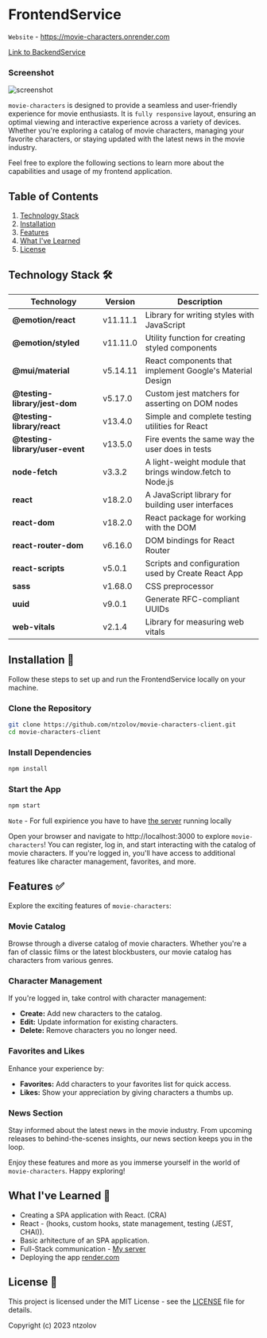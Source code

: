 # FrontendService 
`Website` - https://movie-characters.onrender.com

[Link to BackendService](https://github.com/ntzolov/movie-characters-backend)

### Screenshot
![screenshot](https://github.com/ntzolov/movie-characters-client/assets/114406139/86754031-cdb4-42c7-9af4-174b6df72ef3)

`movie-characters` is designed to provide a seamless and user-friendly experience for movie enthusiasts. It is `fully responsive` layout, ensuring an optimal viewing and interactive experience across a variety of devices. Whether you're exploring a catalog of movie characters, managing your favorite characters, or staying updated with the latest news in the movie industry.

Feel free to explore the following sections to learn more about the capabilities and usage of my frontend application.

## Table of Contents

1. [Technology Stack](#technology-stack)
2. [Installation](#installation)
3. [Features](#features)
4. [What I've Learned](#what-i-have-learned)
5. [License](#license)

## Technology Stack 🛠️ <a name="technology-stack"></a>

| Technology                         | Version     | Description                                       |
| ---------------------------------- | ----------- | ------------------------------------------------- |
| **@emotion/react**                  | v11.11.1    | Library for writing styles with JavaScript        |
| **@emotion/styled**                 | v11.11.0    | Utility function for creating styled components   |
| **@mui/material**                   | v5.14.11    | React components that implement Google's Material Design |
| **@testing-library/jest-dom**      | v5.17.0     | Custom jest matchers for asserting on DOM nodes   |
| **@testing-library/react**          | v13.4.0     | Simple and complete testing utilities for React   |
| **@testing-library/user-event**    | v13.5.0     | Fire events the same way the user does in tests   |
| **node-fetch**                     | v3.3.2      | A light-weight module that brings window.fetch to Node.js |
| **react**                          | v18.2.0     | A JavaScript library for building user interfaces |
| **react-dom**                      | v18.2.0     | React package for working with the DOM            |
| **react-router-dom**               | v6.16.0     | DOM bindings for React Router                     |
| **react-scripts**                  | v5.0.1      | Scripts and configuration used by Create React App |
| **sass**                           | v1.68.0     | CSS preprocessor                                  |
| **uuid**                           | v9.0.1      | Generate RFC-compliant UUIDs                      |
| **web-vitals**                     | v2.1.4      | Library for measuring web vitals                  |



## Installation 🔽 <a name="installation"></a>

Follow these steps to set up and run the FrontendService locally on your machine.

### Clone the Repository

```bash
git clone https://github.com/ntzolov/movie-characters-client.git
cd movie-characters-client
```

### Install Dependencies

```bash
npm install
```

### Start the App

```bash
npm start
```

`Note` - For full expirience you have to have [the server](https://github.com/ntzolov/movie-characters-backend) running locally

Open your browser and navigate to http://localhost:3000 to explore `movie-characters`! You can register, log in, and start interacting with the catalog of movie characters. If you're logged in, you'll have access to additional features like character management, favorites, and more.

## Features ✅ <a name="features"></a>

Explore the exciting features of `movie-characters`:

### Movie Catalog

Browse through a diverse catalog of movie characters. Whether you're a fan of classic films or the latest blockbusters, our movie catalog has characters from various genres.

### Character Management

If you're logged in, take control with character management:

- **Create:** Add new characters to the catalog.
- **Edit:** Update information for existing characters.
- **Delete:** Remove characters you no longer need.

### Favorites and Likes

Enhance your experience by:

- **Favorites:** Add characters to your favorites list for quick access.
- **Likes:** Show your appreciation by giving characters a thumbs up.

### News Section

Stay informed about the latest news in the movie industry. From upcoming releases to behind-the-scenes insights, our news section keeps you in the loop.

Enjoy these features and more as you immerse yourself in the world of `movie-characters`. Happy exploring!

## What I've Learned 🎒 <a name="what-i-have-learned"></a>

- Creating a SPA application with React. (CRA)
- React - (hooks, custom hooks, state management, testing (JEST, CHAI)).
- Basic arhitecture of an SPA application.
- Full-Stack communication - [My server](https://github.com/ntzolov/movie-characters-backend)
- Deploying the app [render.com](https://render.com/)

## License 📝 <a name="license"></a>

This project is licensed under the MIT License - see the [LICENSE](LICENSE) file for details.

Copyright (c) 2023 ntzolov

